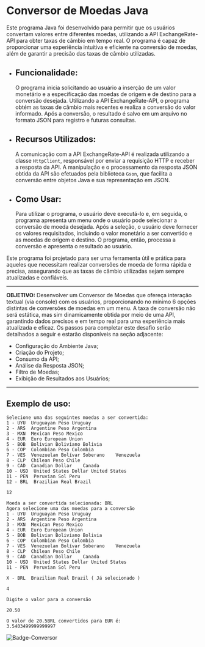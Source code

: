   # **Conversor de Moedas Java**

  Este programa Java foi desenvolvido para permitir que os usuários convertam valores entre diferentes moedas, utilizando a API ExchangeRate-API para obter taxas de câmbio em tempo real. O programa é capaz de proporcionar uma experiência intuitiva e eficiente na conversão de moedas, além de garantir a precisão das taxas de câmbio utilizadas.

- ## **Funcionalidade:** 
  O programa inicia solicitando ao usuário a inserção de um valor monetário e a especificação das moedas de origem e de destino para a conversão desejada. Utilizando a API ExchangeRate-API, o programa obtém as taxas de câmbio mais recentes e realiza a conversão do valor informado. Após a conversão, o resultado é salvo em um arquivo no formato JSON para registro e futuras consultas. 

- ## **Recursos Utilizados:** 
  A comunicação com a API ExchangeRate-API é realizada utilizando a classe `HttpClient`, responsável por enviar a requisição HTTP e receber a resposta da API. A manipulação e o processamento da resposta JSON obtida da API são efetuados pela biblioteca `Gson`, que facilita a conversão entre objetos Java e sua representação em JSON.

- ## **Como Usar:** 
  Para utilizar o programa, o usuário deve executá-lo e, em seguida, o programa apresenta um menu onde o usuário pode selecionar a conversão de moeda desejada. Após a seleção, o usuário deve fornecer os valores requisitados, incluindo o valor monetário a ser convertido e as moedas de origem e destino. O programa, então, processa a conversão e apresenta o resultado ao usuário.

Este programa foi projetado para ser uma ferramenta útil e prática para aqueles que necessitam realizar conversões de moeda de forma rápida e precisa, assegurando que as taxas de câmbio utilizadas sejam sempre atualizadas e confiáveis.

---

**OBJETIVO:** Desenvolver um Conversor de Moedas que ofereça interação textual (via console) com os usuários, proporcionando no mínimo 6 opções distintas de conversões de moedas em um menu. A taxa de conversão não será estática, mas sim dinamicamente obtida por meio de uma API, garantindo dados precisos e em tempo real para uma experiência mais atualizada e eficaz.
Os passos para completar este desafio serão detalhados a seguir e estarão disponíveis na seção adjacente:

- Configuração do Ambiente Java;
- Criação do Projeto;
- Consumo da API;
- Análise da Resposta JSON;
- Filtro de Moedas;
- Exibição de Resultados aos Usuários;

---

  ## Exemplo de uso:

    Selecione uma das seguintes moedas a ser convertida:
    1 - UYU  Uruguayan Peso Uruguay
    2 - ARS  Argentine Peso Argentina
    3 - MXN  Mexican Peso Mexico
    4 - EUR  Euro European Union
    5 - BOB  Bolivian Boliviano Bolivia
    6 - COP  Colombian Peso Colombia
    7 - VES  Venezuelan Bolívar Soberano	Venezuela
    8 - CLP  Chilean Peso Chile
    9 - CAD  Canadian Dollar	Canada
    10 - USD  United States Dollar United States
    11 - PEN  Peruvian Sol Peru
    12 - BRL  Brazilian Real Brazil
    
    12
   
    Moeda a ser convertida selecionada: BRL
    Agora selecione uma das moedas para a conversão
    1 - UYU  Uruguayan Peso Uruguay
    2 - ARS  Argentine Peso Argentina
    3 - MXN  Mexican Peso Mexico
    4 - EUR  Euro European Union
    5 - BOB  Bolivian Boliviano Bolivia
    6 - COP  Colombian Peso Colombia
    7 - VES  Venezuelan Bolívar Soberano	Venezuela
    8 - CLP  Chilean Peso Chile
    9 - CAD  Canadian Dollar	Canada
    10 - USD  United States Dollar United States
    11 - PEN  Peruvian Sol Peru

    X - BRL  Brazilian Real Brazil ( Já selecionado )
    
    4
    
    Digite o valor para a conversão
    
    20.50
    
    O valor de 20.5BRL convertidos para EUR é:
    3.5403499999999997

![Badge-Conversor](https://github.com/Luiza-Carolino/CoversorMoedas/assets/110407326/1cfda03f-48f4-4a1e-a0c6-e7a7a8f0984a)
